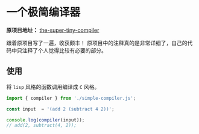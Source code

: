 # 一个极简编译器

**原项目地址：**  [the-super-tiny-compiler](https://github.com/jamiebuilds/the-super-tiny-compiler)  

跟着原项目写了一遍，收获颇丰！ 
原项目中的注释真的是非常详细了，自己的代码中只注释了个人觉得比较有必要的部分。

## 使用
将 `lisp` 风格的函数调用编译成 `C` 风格。
```js
import { compiler } from './simple-compiler.js';

const input  = '(add 2 (subtract 4 2))';

console.log(compiler(input));
// add(2, subtract(4, 2));
```
